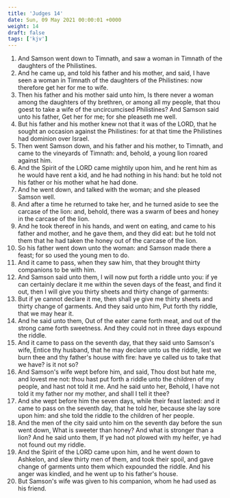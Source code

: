 ```yaml
---
title: 'Judges 14'
date: Sun, 09 May 2021 00:00:01 +0000
weight: 14
draft: false
tags: ['kjv'] 
---
```


1. And Samson went down to Timnath, and saw a woman in Timnath of the daughters of the Philistines.
2. And he came up, and told his father and his mother, and said, I have seen a woman in Timnath of the daughters of the Philistines: now therefore get her for me to wife.
3. Then his father and his mother said unto him, Is there never a woman among the daughters of thy brethren, or among all my people, that thou goest to take a wife of the uncircumcised Philistines? And Samson said unto his father, Get her for me; for she pleaseth me well.
4. But his father and his mother knew not that it was of the LORD, that he sought an occasion against the Philistines: for at that time the Philistines had dominion over Israel.
5. Then went Samson down, and his father and his mother, to Timnath, and came to the vineyards of Timnath: and, behold, a young lion roared against him.
6. And the Spirit of the LORD came mightily upon him, and he rent him as he would have rent a kid, and he had nothing in his hand: but he told not his father or his mother what he had done.
7. And he went down, and talked with the woman; and she pleased Samson well.
8. And after a time he returned to take her, and he turned aside to see the carcase of the lion: and, behold, there was a swarm of bees and honey in the carcase of the lion.
9. And he took thereof in his hands, and went on eating, and came to his father and mother, and he gave them, and they did eat: but he told not them that he had taken the honey out of the carcase of the lion.
10. So his father went down unto the woman: and Samson made there a feast; for so used the young men to do.
11. And it came to pass, when they saw him, that they brought thirty companions to be with him.
12. And Samson said unto them, I will now put forth a riddle unto you: if ye can certainly declare it me within the seven days of the feast, and find it out, then I will give you thirty sheets and thirty change of garments:
13. But if ye cannot declare it me, then shall ye give me thirty sheets and thirty change of garments. And they said unto him, Put forth thy riddle, that we may hear it.
14. And he said unto them, Out of the eater came forth meat, and out of the strong came forth sweetness. And they could not in three days expound the riddle.
15. And it came to pass on the seventh day, that they said unto Samson's wife, Entice thy husband, that he may declare unto us the riddle, lest we burn thee and thy father's house with fire: have ye called us to take that we have? is it not so?
16. And Samson's wife wept before him, and said, Thou dost but hate me, and lovest me not: thou hast put forth a riddle unto the children of my people, and hast not told it me. And he said unto her, Behold, I have not told it my father nor my mother, and shall I tell it thee?
17. And she wept before him the seven days, while their feast lasted: and it came to pass on the seventh day, that he told her, because she lay sore upon him: and she told the riddle to the children of her people.
18. And the men of the city said unto him on the seventh day before the sun went down, What is sweeter than honey? And what is stronger than a lion? And he said unto them, If ye had not plowed with my heifer, ye had not found out my riddle.
19. And the Spirit of the LORD came upon him, and he went down to Ashkelon, and slew thirty men of them, and took their spoil, and gave change of garments unto them which expounded the riddle. And his anger was kindled, and he went up to his father's house.
20. But Samson's wife was given to his companion, whom he had used as his friend.
